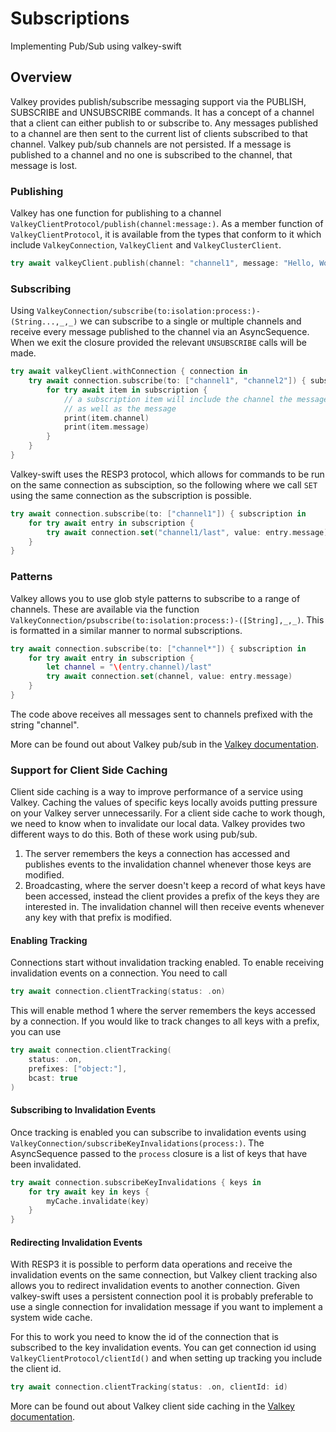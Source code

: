 # Subscriptions

Implementing Pub/Sub using valkey-swift

## Overview

Valkey provides publish/subscribe messaging support via the PUBLISH, SUBSCRIBE and UNSUBSCRIBE commands. It has a concept of a channel that a client can either publish to or subscribe to. Any messages published to a channel are then sent to the current list of clients subscribed to that channel. Valkey pub/sub channels are not persisted. If a message is published to a channel and no one is subscribed to the channel, that message is lost. 

### Publishing

Valkey has one function for publishing to a channel ``ValkeyClientProtocol/publish(channel:message:)``. As a member function of ``ValkeyClientProtocol``, it is available from the types that conform to it which include ``ValkeyConnection``, ``ValkeyClient`` and ``ValkeyClusterClient``.

```swift
try await valkeyClient.publish(channel: "channel1", message: "Hello, World!")
```

### Subscribing

Using ``ValkeyConnection/subscribe(to:isolation:process:)-(String...,_,_)`` we can subscribe to a single or multiple channels and receive every message published to the channel via an AsyncSequence. When we exit the closure provided the relevant `UNSUBSCRIBE` calls will be made.

```swift
try await valkeyClient.withConnection { connection in
    try await connection.subscribe(to: ["channel1", "channel2"]) { subscription in
        for try await item in subscription {
            // a subscription item will include the channel the message was published on
            // as well as the message
            print(item.channel)
            print(item.message)
        }
    }
}
```

Valkey-swift uses the RESP3 protocol, which allows for commands to be run on the same connection as subsciption, so the following where we call `SET` using the same connection as the subscription is possible. 

```swift
try await connection.subscribe(to: ["channel1"]) { subscription in
    for try await entry in subscription {
        try await connection.set("channel1/last", value: entry.message)
    }
}
```

### Patterns

Valkey allows you to use glob style patterns to subscribe to a range of channels. These are available via the function ``ValkeyConnection/psubscribe(to:isolation:process:)-([String],_,_)``. This is formatted in a similar manner to normal subscriptions.

```swift
try await connection.subscribe(to: ["channel*"]) { subscription in
    for try await entry in subscription {
        let channel = "\(entry.channel)/last"
        try await connection.set(channel, value: entry.message)
    }
}
```

The code above receives all messages sent to channels prefixed with the string "channel".

More can be found out about Valkey pub/sub in the [Valkey documentation](https://valkey.io/topics/pubsub/).

### Support for Client Side Caching

Client side caching is a way to improve performance of a service using Valkey. Caching the values of specific keys locally avoids putting pressure on your Valkey server unnecessarily. For a client side cache to work though, we need to know when to invalidate our local data. Valkey provides two different ways to do this. Both of these work using pub/sub.

1) The server remembers the keys a connection has accessed and publishes events to the invalidation channel whenever those keys are modified.
2) Broadcasting, where the server doesn't keep a record of what keys have been accessed, instead the client provides a prefix of the keys they are interested in. The invalidation channel will then receive events whenever any key with that prefix is modified.

#### Enabling Tracking

Connections start without invalidation tracking enabled. To enable receiving invalidation events on a connection. You need to call

```swift
try await connection.clientTracking(status: .on)
```

This will enable method 1 where the server remembers the keys accessed by a connection. If you would like to track changes to all keys with a prefix, you can use

```swift
try await connection.clientTracking(
    status: .on,
    prefixes: ["object:"],
    bcast: true
)
```

#### Subscribing to Invalidation Events

Once tracking is enabled you can subscribe to invalidation events using ``ValkeyConnection/subscribeKeyInvalidations(process:)``. The AsyncSequence passed to the `process` closure is a list of keys that have been invalidated.

```swift
try await connection.subscribeKeyInvalidations { keys in
    for try await key in keys {
        myCache.invalidate(key)
    }
}
```

#### Redirecting Invalidation Events

With RESP3 it is possible to perform data operations and receive the invalidation events on the same connection, but Valkey client tracking also allows you to redirect invalidation events to another connection. Given valkey-swift uses a persistent connection pool it is probably preferable to use a single connection for invalidation message if you want to implement a system wide cache.

For this to work you need to know the id of the connection that is subscribed to the key invalidation events. You can get connection id using ``ValkeyClientProtocol/clientId()`` and when setting up tracking you include the client id. 

```swift
try await connection.clientTracking(status: .on, clientId: id)
```

More can be found out about Valkey client side caching in the [Valkey documentation](https://valkey.io/topics/client-side-caching/).

